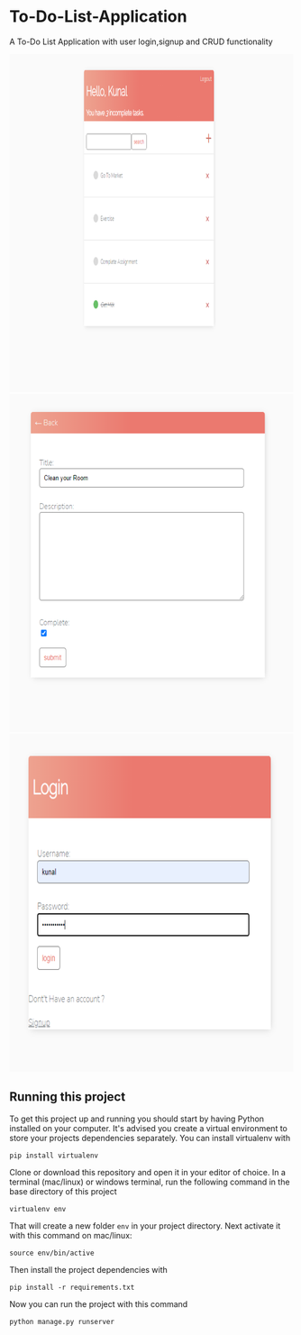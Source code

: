 # To-Do-List-Application
A To-Do List Application with user login,signup and CRUD functionality

<img src="images/todolist1.PNG" width="800" height="600">
<img src="images/todolist2.PNG" width="800" height="600">
<img src="images/todolist3.PNG" width="800" height="600">



## Running this project

To get this project up and running you should start by having Python installed on your computer. It's advised you create a virtual environment to store your projects dependencies separately. You can install virtualenv with

```
pip install virtualenv
```

Clone or download this repository and open it in your editor of choice. In a terminal (mac/linux) or windows terminal, run the following command in the base directory of this project

```
virtualenv env
```

That will create a new folder `env` in your project directory. Next activate it with this command on mac/linux:

```
source env/bin/active
```

Then install the project dependencies with

```
pip install -r requirements.txt
```

Now you can run the project with this command

```
python manage.py runserver
